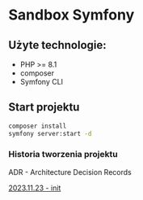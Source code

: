 # Sandbox Symfony

## Użyte technologie:
- PHP >= 8.1
- composer
- Symfony CLI

## Start projektu
```bash
composer install
symfony server:start -d
```

### Historia tworzenia projektu
ADR - Architecture Decision Records

[2023.11.23 - init](./docs/adr/2023.11.23_init.md)